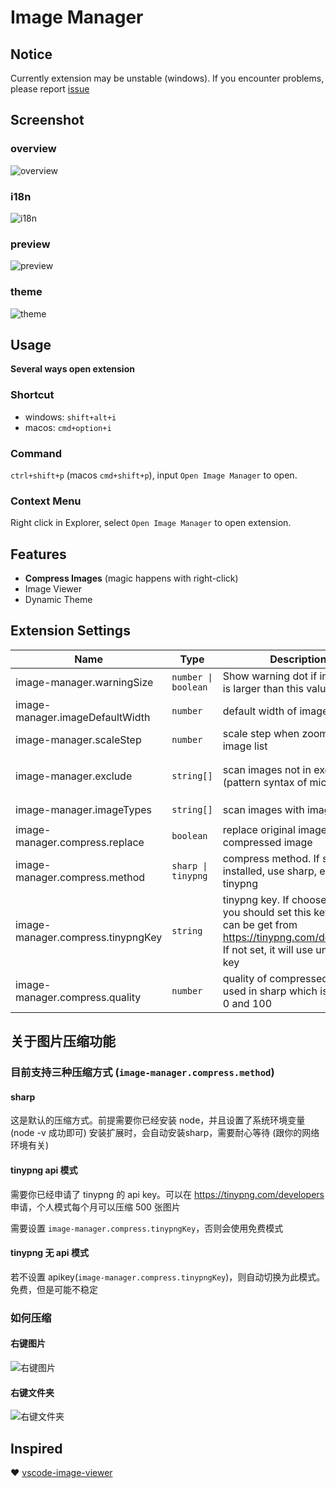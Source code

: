 # Image Manager

## Notice

Currently extension may be unstable (windows). If you encounter problems, please report [issue](https://github.com/hemengke1997/vscode-image-manager/issues)

## Screenshot

### overview

![overview](./screenshots/overview.png)

### i18n 
![i18n](./screenshots/i18n.png)

### preview
![preview](./screenshots/preview.png)

### theme
![theme](./screenshots/theme.png)


## Usage

**Several ways open extension**

### Shortcut

- windows: `shift+alt+i`
- macos: `cmd+option+i`


### Command

`ctrl+shift+p` (macos `cmd+shift+p`), input `Open Image Manager` to open.

### Context Menu

Right click in Explorer, select `Open Image Manager` to open extension.


## Features

- **Compress Images** (magic happens with right-click)
- Image Viewer
- Dynamic Theme

## Extension Settings

| Name                              | Type                | Description                                                                                                                                        | Default value                                                                                                      |
| --------------------------------- | ------------------- | -------------------------------------------------------------------------------------------------------------------------------------------------- | ------------------------------------------------------------------------------------------------------------------ |
| image-manager.warningSize         | `number \| boolean` | Show warning dot if image size is larger than this value (KB)                                                                                      | 500                                                                                                                |
| image-manager.imageDefaultWidth   | `number`            | default width of image (px)                                                                                                                        | 100                                                                                                                |
| image-manager.scaleStep           | `number`            | scale step when zooming image list                                                                                                                 | 0.1                                                                                                                |
| image-manager.exclude             | `string[]`          | scan images not in exclude (pattern syntax of micromatch)                                                                                          | `['**/node_modules/**', '**/.git/**''**/dist/**','**/coverage/**', '**/.next/**',  '**/.nuxt/**','**/.vercel/**']` |
| image-manager.imageTypes          | `string[]`          | scan images with imageType                                                                                                                         | `['svg', 'png', 'jpeg', 'ico', 'gif', 'webp', 'bmp', 'tif', 'apng']`                                               |
| image-manager.compress.replace    | `boolean`           | replace original image with compressed image                                                                                                       | true                                                                                                               |
| image-manager.compress.method     | `sharp \| tinypng`  | compress method. If sharp installed, use sharp, else use tinypng                                                                                   | `sharp`                                                                                                            |
| image-manager.compress.tinypngKey | `string`            | tinypng key. If choose tinypng, you should set this key which can be get from https://tinypng.com/developers. If not set, it will use unstable key | ''                                                                                                                 |
| image-manager.compress.quality    | `number`            | quality of compressed image used in sharp which is between 0 and 100                                                                               | 60                                                                                                                 |

## 关于图片压缩功能

### 目前支持三种压缩方式 (`image-manager.compress.method`)

#### sharp

这是默认的压缩方式。前提需要你已经安装 node，并且设置了系统环境变量 (node -v 成功即可) 
安装扩展时，会自动安装sharp，需要耐心等待 (跟你的网络环境有关)

#### tinypng api 模式

需要你已经申请了 tinypng 的 api key。可以在 https://tinypng.com/developers 申请，个人模式每个月可以压缩 500 张图片

需要设置 `image-manager.compress.tinypngKey`，否则会使用免费模式

#### tinypng 无 api 模式

若不设置 apikey(`image-manager.compress.tinypngKey`)，则自动切换为此模式。免费，但是可能不稳定

### 如何压缩

#### 右键图片
![右键图片](./screenshots/compress-1.png)

#### 右键文件夹
![右键文件夹](./screenshots/compress-2.png)

## Inspired

❤️ [vscode-image-viewer](https://github.com/ZhangJian1713/vscode-image-viewer)
